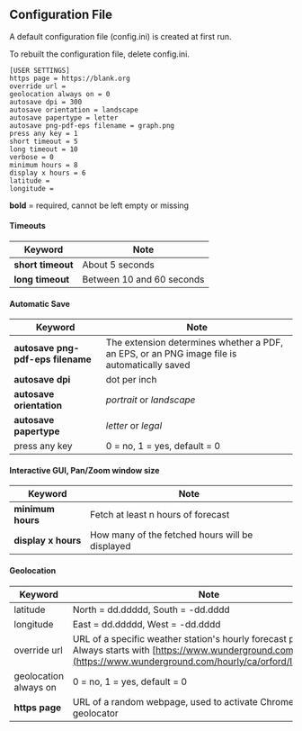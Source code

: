 ## Configuration File

A default configuration file (config.ini) is created at first run. 

To rebuilt the configuration file, delete config.ini. 

```
[USER SETTINGS]
https page = https://blank.org
override url = 
geolocation always on = 0
autosave dpi = 300
autosave orientation = landscape
autosave papertype = letter
autosave png-pdf-eps filename = graph.png
press any key = 1
short timeout = 5
long timeout = 10
verbose = 0
minimum hours = 8
display x hours = 6
latitude =
longitude = 

```

**bold** = required, cannot be left empty or missing

#### Timeouts
| Keyword | Note |
| --- | --- |
| **short timeout** | About 5 seconds |
| **long timeout** | Between 10 and 60 seconds |

#### Automatic Save
| Keyword | Note |
| --- | --- |
| **autosave png-pdf-eps filename** | The extension determines whether a PDF, an EPS, or an PNG image file is automatically saved |
| **autosave dpi** | dot per inch |
| **autosave orientation** | _portrait_ or _landscape_  |
| **autosave papertype** | _letter_ or _legal_  |
| press any key | 0 = no, 1 = yes, default = 0 |

#### Interactive GUI, Pan/Zoom window size
| Keyword | Note |
| --- | --- |
**minimum hours**| Fetch at least n hours of forecast
**display x hours** | How many of the fetched hours will be displayed 

#### Geolocation
| Keyword | Note |
| --- | --- |
latitude | North = dd.ddddd, South = -dd.dddd
longitude | East = dd.ddddd, West = -dd.dddd
override url | URL of a specific weather station's hourly forecast page. Always starts with [https://www.wunderground.com/hourly/...](https://www.wunderground.com/hourly/ca/orford/IQUEBECO4)
geolocation always on |  0 = no, 1 = yes, default = 0
**https page** | URL of a random webpage, used to activate Chrome's geolocator
